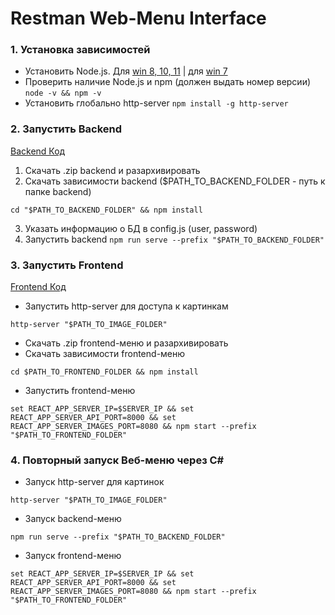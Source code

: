 # Restman Web-Menu Interface


### 1. Установка зависимостей
* Установить Node.js. Для [win 8, 10, 11](https://nodejs.org/dist/v16.16.0/node-v16.16.0-x64.msi) | для [win 7](https://nodejs.org/dist/v13.14.0/node-v13.14.0-x64.msi)
* Проверить наличие Node.js и npm (должен выдать номер версии) `node -v && npm -v`
* Установить глобально http-server `npm install -g http-server`



### 2. Запустить Backend
[Backend Код](https://github.com/SherzodAli/restman_web_menu_api)
1. Скачать .zip backend и разархивировать
2. Скачать зависимости backend ($PATH_TO_BACKEND_FOLDER - путь к папке backend)
```shell
cd "$PATH_TO_BACKEND_FOLDER" && npm install
```
3. Указать информацию о БД в config.js (user, password)
4. Запустить backend `npm run serve --prefix "$PATH_TO_BACKEND_FOLDER"`


### 3. Запустить Frontend
[Frontend Код](https://github.com/SherzodAli/restman_web_menu)
* Запустить http-server для доступа к картинкам
```shell
http-server "$PATH_TO_IMAGE_FOLDER"
```
* Скачать .zip frontend-меню и разархивировать
* Скачать зависимости frontend-меню
```shell
cd $PATH_TO_FRONTEND_FOLDER && npm install
```
* Запустить frontend-меню 
```shell
set REACT_APP_SERVER_IP=$SERVER_IP && set REACT_APP_SERVER_API_PORT=8000 && set REACT_APP_SERVER_IMAGES_PORT=8080 && npm start --prefix "$PATH_TO_FRONTEND_FOLDER"
```


### 4. Повторный запуск Веб-меню через C#
* Запуск http-server для картинок
```shell
http-server "$PATH_TO_IMAGE_FOLDER"
```
* Запуск backend-меню
```shell
npm run serve --prefix "$PATH_TO_BACKEND_FOLDER"
```
* Запуск frontend-меню
```shell
set REACT_APP_SERVER_IP=$SERVER_IP && set REACT_APP_SERVER_API_PORT=8000 && set REACT_APP_SERVER_IMAGES_PORT=8080 && npm start --prefix "$PATH_TO_FRONTEND_FOLDER"
```